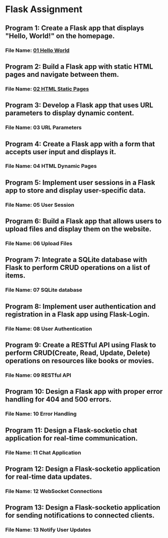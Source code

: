 # Flask Assignment

## Program 1: Create a Flask app that displays "Hello, World!" on the homepage.
### File Name: [01 Hello World](https://github.com/Hansa26/pw_data_science_pro_flask_assignment/tree/2ccb56b9de377735837db4c0066169564ae6bf90/01%20Hello%20World) 


## Program 2: Build a Flask app with static HTML pages and navigate between them.
### File Name: [02 HTML Static Pages](https://github.com/Hansa26/pw_data_science_pro_flask_assignment/tree/2ccb56b9de377735837db4c0066169564ae6bf90/02%20HTML%20Static%20Pages)


## Program 3: Develop a Flask app that uses URL parameters to display dynamic content.
### File Name: 03 URL Parameters


## Program 4: Create a Flask app with a form that accepts user input and displays it.
### File Name: 04 HTML Dynamic Pages


## Program 5: Implement user sessions in a Flask app to store and display user-specific data.
### File Name: 05 User Session


## Program 6: Build a Flask app that allows users to upload files and display them on the website.
### File Name: 06 Upload Files


## Program 7: Integrate a SQLite database with Flask to perform CRUD operations on a list of items.
### File Name: 07 SQLite database


## Program 8: Implement user authentication and registration in a Flask app using Flask-Login.
### File Name: 08 User Authentication


## Program 9: Create a RESTful API using Flask to perform CRUD(Create, Read, Update, Delete) operations on resources like books or movies.
### File Name: 09 RESTful API


## Program 10: Design a Flask app with proper error handling for 404 and 500 errors.
### File Name: 10 Error Handling


## Program 11: Design a Flask-socketio chat application for real-time communication.
### File Name: 11 Chat Application


## Program 12: Design a Flask-socketio application for real-time data updates.
### File Name: 12 WebSocket Connections


## Program 13: Design a Flask-socketio application for sending notifications to connected clients.
### File Name: 13 Notify User Updates




